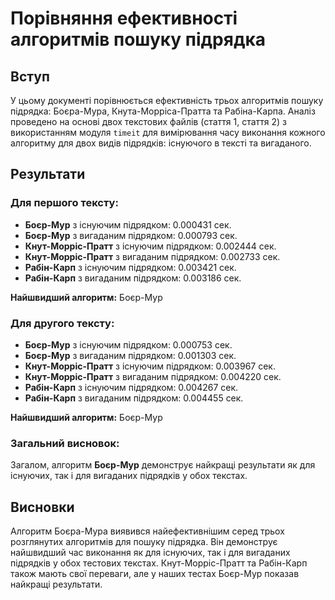 # Порівняння ефективності алгоритмів пошуку підрядка

## Вступ
У цьому документі порівнюється ефективність трьох алгоритмів пошуку підрядка: Боєра-Мура, Кнута-Морріса-Пратта та Рабіна-Карпа. Аналіз проведено на основі двох текстових файлів (стаття 1, стаття 2) з використанням модуля `timeit` для вимірювання часу виконання кожного алгоритму для двох видів підрядків: існуючого в тексті та вигаданого.

## Результати

### Для першого тексту:
- **Боєр-Мур** з існуючим підрядком: 0.000431 сек.
- **Боєр-Мур** з вигаданим підрядком: 0.000793 сек.
- **Кнут-Морріс-Пратт** з існуючим підрядком: 0.002444 сек.
- **Кнут-Морріс-Пратт** з вигаданим підрядком: 0.002733 сек.
- **Рабін-Карп** з існуючим підрядком: 0.003421 сек.
- **Рабін-Карп** з вигаданим підрядком: 0.003186 сек.

**Найшвидший алгоритм:** Боєр-Мур

### Для другого тексту:
- **Боєр-Мур** з існуючим підрядком: 0.000753 сек.
- **Боєр-Мур** з вигаданим підрядком: 0.001303 сек.
- **Кнут-Морріс-Пратт** з існуючим підрядком: 0.003967 сек.
- **Кнут-Морріс-Пратт** з вигаданим підрядком: 0.004220 сек.
- **Рабін-Карп** з існуючим підрядком: 0.004267 сек.
- **Рабін-Карп** з вигаданим підрядком: 0.004455 сек.

**Найшвидший алгоритм:** Боєр-Мур

### Загальний висновок:
Загалом, алгоритм **Боєр-Мур** демонструє найкращі результати як для існуючих, так і для вигаданих підрядків у обох текстах.

## Висновки
Алгоритм Боєра-Мура виявився найефективнішим серед трьох розглянутих алгоритмів для пошуку підрядка. Він демонструє найшвидший час виконання як для існуючих, так і для вигаданих підрядків у обох тестових текстах. Кнут-Морріс-Пратт та Рабін-Карп також мають свої переваги, але у наших тестах Боєр-Мур показав найкращі результати.
